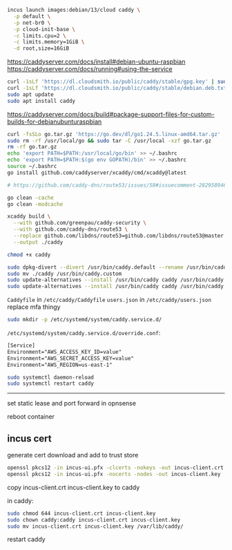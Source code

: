 ```sh
incus launch images:debian/13/cloud caddy \
  -p default \
  -p net-br0 \
  -p cloud-init-base \
  -c limits.cpu=2 \
  -c limits.memory=1GiB \
  -d root,size=16GiB
```

https://caddyserver.com/docs/install#debian-ubuntu-raspbian
https://caddyserver.com/docs/running#using-the-service

```sh
curl -1sLf 'https://dl.cloudsmith.io/public/caddy/stable/gpg.key' | sudo gpg --dearmor -o /usr/share/keyrings/caddy-stable-archive-keyring.gpg
curl -1sLf 'https://dl.cloudsmith.io/public/caddy/stable/debian.deb.txt' | sudo tee /etc/apt/sources.list.d/caddy-stable.list
sudo apt update
sudo apt install caddy
```

https://caddyserver.com/docs/build#package-support-files-for-custom-builds-for-debianubunturaspbian

```sh
curl -fsSLo go.tar.gz 'https://go.dev/dl/go1.24.5.linux-amd64.tar.gz'
sudo rm -rf /usr/local/go && sudo tar -C /usr/local -xzf go.tar.gz
rm -rf go.tar.gz
echo 'export PATH=$PATH:/usr/local/go/bin' >> ~/.bashrc
echo 'export PATH=$PATH:$(go env GOPATH)/bin' >> ~/.bashrc
source ~/.bashrc
go install github.com/caddyserver/xcaddy/cmd/xcaddy@latest

# https://github.com/caddy-dns/route53/issues/58#issuecomment-2829589469

go clean -cache
go clean -modcache

xcaddy build \
  --with github.com/greenpau/caddy-security \
  --with github.com/caddy-dns/route53 \
  --replace github.com/libdns/route53=github.com/libdns/route53@master \
  --output ./caddy

chmod +x caddy
```

```sh
sudo dpkg-divert --divert /usr/bin/caddy.default --rename /usr/bin/caddy
sudo mv ./caddy /usr/bin/caddy.custom
sudo update-alternatives --install /usr/bin/caddy caddy /usr/bin/caddy.default 10
sudo update-alternatives --install /usr/bin/caddy caddy /usr/bin/caddy.custom 50
```

`Caddyfile` in `/etc/caddy/Caddyfile`
`users.json` in `/etc/caddy/users.json`
replace mfa thingy

```sh
sudo mkdir -p /etc/systemd/system/caddy.service.d/
```

`/etc/systemd/system/caddy.service.d/override.conf`:

```txt
[Service]
Environment="AWS_ACCESS_KEY_ID=value"
Environment="AWS_SECRET_ACCESS_KEY=value"
Environment="AWS_REGION=us-east-1"
```

```sh
sudo systemctl daemon-reload
sudo systemctl restart caddy
```

---

set static lease and port forward in opnsense

reboot container

## incus cert

generate cert
download and add to trust store

```sh
openssl pkcs12 -in incus-ui.pfx -clcerts -nokeys -out incus-client.crt
openssl pkcs12 -in incus-ui.pfx -nocerts -nodes -out incus-client.key
```

copy incus-client.crt incus-client.key to caddy

in caddy:

```sh
sudo chmod 644 incus-client.crt incus-client.key
sudo chown caddy:caddy incus-client.crt incus-client.key
sudo mv incus-client.crt incus-client.key /var/lib/caddy/
```

restart caddy
